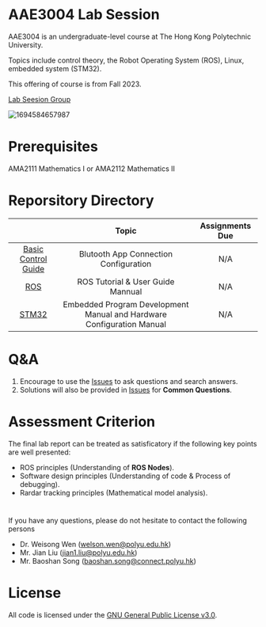 # AAE3004 Lab Session
AAE3004 is an undergraduate-level course at The Hong Kong Polytechnic University.

Topics include control theory, the Robot Operating System (ROS), Linux, embedded system (STM32).

This offering of course is from Fall 2023.

[Lab Seesion Group](https://docs.google.com/spreadsheets/d/1JgCgDI5YBD51z8D1CGiAQrO_7Jv1SJOf_4mxYuYfkLE/edit#gid=0)

![1694584657987](https://github.com/sdjkjsdh/AAE3004labsession/assets/14803083/719ac399-1aca-4b8a-894e-592049372900)

# Prerequisites
AMA2111 Mathematics I or AMA2112 Mathematics II

# Reporsitory Directory
|                                    |  Topic                                 | Assignments Due|
|:----------------------------------:|:--------------------------------------------------------------------------------:|:--------------:|
| [Basic Control Guide](https://github.com/sdjkjsdh/AAE3004labsession/tree/main/Basic%20control%20guide/Bluetooth%20App%20(for%20testing%20remote%20control))                | Blutooth App Connection Configuration                                            | N/A            |  
| [ROS](https://github.com/sdjkjsdh/AAE3004labsession/tree/main/ROS)                                | ROS Tutorial & User Guide Mannual                                                | N/A            |
| [STM32](https://github.com/sdjkjsdh/AAE3004labsession/tree/main/STM32)                              | Embedded Program Development Manual and Hardware Configuration Manual            | N/A            |



# Q&A
1. Encourage to use the [Issues](https://github.com/sdjkjsdh/AAE3004labsession/issues) to ask questions and search answers.
2. Solutions will also be provided in [Issues](https://github.com/sdjkjsdh/AAE3004labsession/issues) for **Common Questions**. 

# Assessment Criterion
The final lab report can be treated as satisficatory if the following key points are well presented:
- ROS principles (Understanding of **ROS Nodes**).
- Software design principles (Understanding of code & Process of debugging). 
- Rardar tracking principles (Mathematical model analysis).

# 
If you have any questions, please do not hesitate to contact the following persons

- Dr. Weisong Wen (welson.wen@polyu.edu.hk)
- Mr. Jian Liu (jian1.liu@polyu.edu.hk)
- Mr. Baoshan Song (baoshan.song@connect.polyu.hk)

# License
All code is licensed under the [GNU General Public License v3.0](https://github.com/sdjkjsdh/AAE3004labsession/blob/main/LICENSE).
